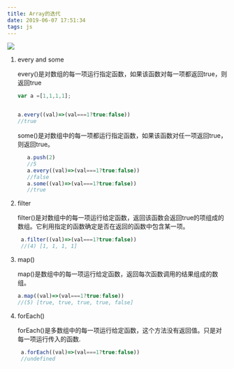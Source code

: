 ```yaml
---
title: Array的迭代
date: 2019-06-07 17:51:34
tags: js
---
```

![](http://pssf2j165.bkt.clouddn.com/h0aVmXTl2ZY.jpg)
1. every and some 

    every()是对数组的每一项运行指定函数，如果该函数对每一项都返回true，则返回true
    
    ```javascript
    var a =[1,1,1,1];
    
    
    a.every((val)=>(val===1?true:false))
    //true
    ```    
    
    some()是对数组中的每一项都运行指定函数，如果该函数对任一项返回true，则返回true。
    
    ```javascript
       a.push(2)
       //5
       a.every((val)=>(val===1?true:false))
       //false
       a.some((val)=>(val===1?true:false))
       //true
    ```

2. filter
    
    filter()是对数组中的每一项运行给定函数，返回该函数会返回true的项组成的数组。它利用指定的函数确定是否在返回的函数中包含某一项。
    
    ```javascript
     a.filter((val)=>(val===1?true:false))
     //(4) [1, 1, 1, 1]
    ```
3. map()

    map()是数组中的每一项运行给定函数，返回每次函数调用的结果组成的数组。
    
    ```javascript
    a.map((val)=>(val===1?true:false))
    //(5) [true, true, true, true, false]
    ```
    
4. forEach()
    
    forEach()是多数组中的每一项运行给定函数，这个方法没有返回值。只是对每一项运行传入的函数.
    
    ```javascript
     a.forEach((val)=>(val===1?true:false))
     //undefined
    ```